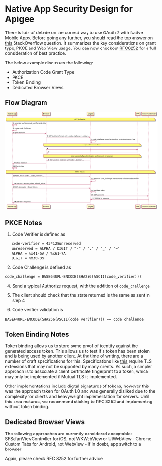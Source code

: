 # Native App Security Design for Apigee

There is lots of debate on the correct way to use OAuth 2 with Native Mobile Apps. Before going any further, you should read the top answer on [this](https://stackoverflow.com/questions/17427707/whats-the-right-oauth-2-0-flow-for-a-mobile-app/38582630#38582630) StackOverflow question. It summarizes the key considerations on grant type, PKCE and Web View usage. You can now checkout [RFC8252](https://tools.ietf.org/html/rfc8252) for a full consideration of best practice.

The below example discusses the following:
- Authorization Code Grant Type
- PKCE
- Token Binding
- Dedicated Browser Views

## Flow Diagram

![Flow](./flow.png "Flow")

## PKCE Notes
1) Code Verifier is defined as
```
   code-verifier = 43*128unreserved
   unreserved = ALPHA / DIGIT / "-" / "." / "_" / "~"
   ALPHA = %x41-5A / %x61-7A
   DIGIT = %x30-39
```

2) Code Challenge is defined as
```
code_challenge = BASE64URL-ENCODE(SHA256(ASCII(code_verifier)))
```

4) Send a typical Authorize request, with the addition of `code_challenge`

10) The client should check that the state returned is the same as sent in step 4

12) Code verifier validation is 
```
BASE64URL-ENCODE(SHA256(ASCII(code_verifier))) == code_challenge
```

## Token Binding Notes

Token binding allows us to store some proof of identity against the generated access token. This allows us to test if a token has been stolen and is being used by another client. At the time of writing, there are a number of draft specifications for this. Specifications like [this](https://tools.ietf.org/html/draft-ietf-tokbind-protocol-14) require TLS extensions that may not be supported by many clients. As such, a simpler approach is to associate a client certificate fingerprint to a token, which may only be implemented if Mutual TLS is implemented.

Other implementations include digital signatures of tokens, however this was the approach taken for OAuth 1.0 and was generally disliked due to the complexity for clients and heavyweight implementation for servers. Until this area matures, we recommend sticking to RFC 8252 and implementing without token binding.


## Dedicated Browser Views

The following approaches are currently considered acceptable:
    - SFSafariViewController for iOS, not WKWebView or UIWebView
    - Chrome Custom Tabs for Android, not WebView
    - If in doubt, app switch to a browser

Again, please check RFC 8252 for further advice.

